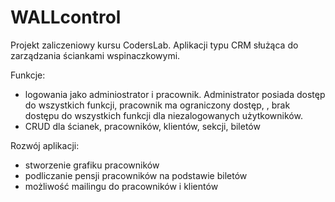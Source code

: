 # WALLcontrol

Projekt zaliczeniowy kursu CodersLab.
Aplikacji typu CRM służąca do zarządzania ściankami wspinaczkowymi.

Funkcje: 
- logowania jako adminiostrator i pracownik. Administrator posiada dostęp do wszystkich funkcji, pracownik ma ograniczony dostęp, , brak dostępu do wszystkich funkcji dla niezalogowanych użytkowników. 
- CRUD dla ścianek, pracowników, klientów, sekcji, biletów

Rozwój aplikacji: 
- stworzenie grafiku pracowników
- podliczanie pensji pracowników na podstawie biletów
- możliwość mailingu do pracowników i klientów
